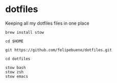 dotfiles
========

Keeping all my dotfiles files in one place

```
brew install stow

cd $HOME

git https://github.com/felipebueno/dotfiles.git

cd dotfiles

stow bash
stow zsh
stow emacs
```
